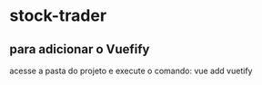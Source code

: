 # stock-trader

## para adicionar o Vuefify
acesse a pasta do projeto e execute o comando:
vue add vuetify

